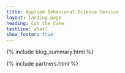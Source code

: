 ```yaml
---
title: Applied Behavioral Science Service
layout: landing-page
heading: Cut the Cake
textline: what?
show_footer: true
---
```


{% include blog_summary.html %}

{% include partners.html %}
